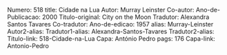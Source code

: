 Numero: 518
title: Cidade na Lua
Autor: Murray Leinster
Co-autor: 
Ano-de-Publicacao: 2000
Titulo-original: City on the Moon
Tradutor: Alexandra Santos Tavares
Co-tradutor: 
Ano-de-edicao: 1957
alias: Murray-Leinster
Autor2-alias: 
Tradutor1-alias: Alexandra-Santos-Tavares
Tradutor2-alias: 
Titulo-link: 518-Cidade-na-Lua
Capa: António Pedro
pags: 176
Capa-link: Antonio-Pedro